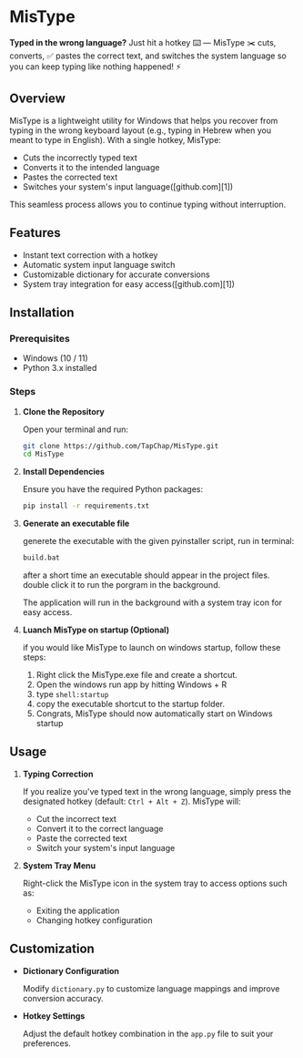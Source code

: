 # MisType

**Typed in the wrong language?** Just hit a hotkey ⌨️ — MisType ✂️ cuts, converts, ✅ pastes the correct text, and switches the system language so you can keep typing like nothing happened! ⚡

## Overview

MisType is a lightweight utility for Windows that helps you recover from typing in the wrong keyboard layout (e.g., typing in Hebrew when you meant to type in English). With a single hotkey, MisType:

* Cuts the incorrectly typed text
* Converts it to the intended language
* Pastes the corrected text
* Switches your system's input language([github.com][1])

This seamless process allows you to continue typing without interruption.

## Features

* Instant text correction with a hotkey
* Automatic system input language switch
* Customizable dictionary for accurate conversions
* System tray integration for easy access([github.com][1])

## Installation

### Prerequisites

* Windows (10 / 11)
* Python 3.x installed

### Steps

1. **Clone the Repository**

   Open your terminal and run:

   ```bash
   git clone https://github.com/TapChap/MisType.git
   cd MisType
   ```



2. **Install Dependencies**

   Ensure you have the required Python packages:

   ```bash
   pip install -r requirements.txt
   ```



3. **Generate an executable file**

   generete the executable with the given pyinstaller script, run in terminal:

   ```bash
   build.bat
   ```
   after a short time an executable should appear in the project files.
   double click it to run the porgram in the background.

   The application will run in the background with a system tray icon for easy access.

4. **Luanch MisType on startup (Optional)**

   if you would like MisType to launch on windows startup, follow these steps:
   1. Right click the MisType.exe file and create a shortcut.
   2. Open the windows run app by hitting Windows + R
   3. type ```shell:startup```
   4. copy the executable shortcut to the startup folder.
   5. Congrats, MisType should now automatically start on Windows startup

## Usage

1. **Typing Correction**

   If you realize you've typed text in the wrong language, simply press the designated hotkey (default: `Ctrl + Alt + Z`). MisType will:

   * Cut the incorrect text
   * Convert it to the correct language
   * Paste the corrected text
   * Switch your system's input language

2. **System Tray Menu**

   Right-click the MisType icon in the system tray to access options such as:

   * Exiting the application
   * Changing hotkey configuration

## Customization

* **Dictionary Configuration**

  Modify `dictionary.py` to customize language mappings and improve conversion accuracy.

* **Hotkey Settings**

  Adjust the default hotkey combination in the `app.py` file to suit your preferences.
